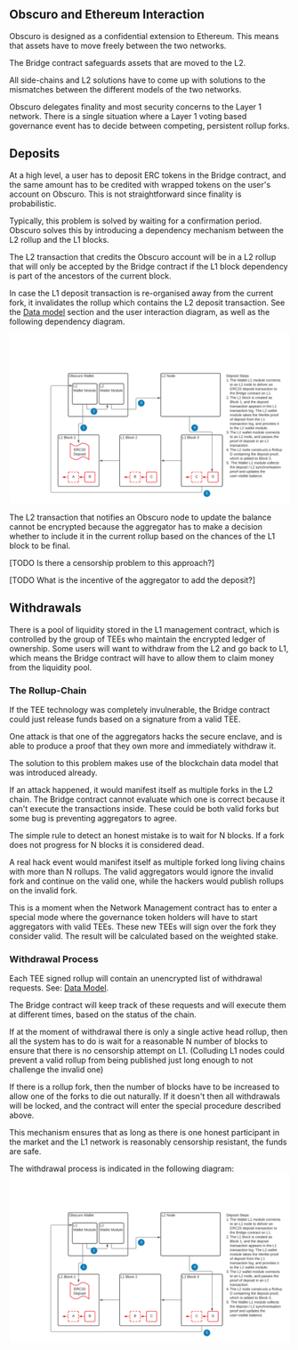 
## Obscuro and Ethereum Interaction
Obscuro is designed as a confidential extension to Ethereum. This means that assets have to move freely between the two networks.

The Bridge contract safeguards assets that are moved to the L2.

All side-chains and L2 solutions have to come up with solutions to the mismatches between the different models of the two networks.

Obscuro delegates finality and most security concerns to the Layer 1 network. There is a single situation where a Layer 1 voting based governance event has to decide between competing, persistent rollup forks.

## Deposits
At a high level, a user has to deposit ERC tokens in the Bridge contract, and the same amount has to be credited with wrapped tokens on the user's account on Obscuro. This is not straightforward since finality is probabilistic.

Typically, this problem is solved by waiting for a confirmation period. Obscuro solves this by introducing a dependency mechanism between the L2 rollup and the L1 blocks.

The L2 transaction that credits the Obscuro account will be in a L2 rollup that will only be accepted by the Bridge contract if the L1 block dependency is part of the ancestors of the current block.

In case the L1 deposit transaction is re-organised away from the current fork, it invalidates the rollup which contains the L2 deposit transaction. See the [Data model](../appendix#data-model) section and the user interaction diagram, as well as the following dependency diagram.

![deposit process](./images/deposit-process.png)

The L2 transaction that notifies an Obscuro node to update the balance cannot be encrypted because the aggregator has to make a decision whether to include it in the current rollup based on the chances of the L1 block to be final.

[TODO Is there a censorship problem to this approach?]

[TODO What is the incentive of the aggregator to add the deposit?]

## Withdrawals
There is a pool of liquidity stored in the L1 management contract, which is controlled by the group of TEEs who maintain the encrypted ledger of ownership. Some users will want to withdraw from the L2 and go back to L1, which means the Bridge contract will have to allow them to claim money from the liquidity pool.

### The Rollup-Chain
If the TEE technology was completely invulnerable, the Bridge contract could just release funds based on a signature from a valid TEE.

One attack is that one of the aggregators hacks the secure enclave, and is able to produce a proof that they own more and immediately withdraw it.

The solution to this problem makes use of the blockchain data model that was introduced already.

If an attack happened, it would manifest itself as multiple forks in the L2 chain. The Bridge contract cannot evaluate which one is correct because it can't execute the transactions inside. These could be both valid forks but some bug is preventing aggregators to agree.

The simple rule to detect an honest mistake is to wait for N blocks. If a fork does not progress for N blocks it is considered dead.

A real hack event would manifest itself as multiple forked long living chains with more than N rollups. The valid aggregators would ignore the invalid fork and continue on the valid one, while the hackers would publish rollups on the invalid fork.

This is a moment when the Network Management contract has to enter a special mode where the governance token holders will have to start aggregators with valid TEEs. These new TEEs will sign over the fork they consider valid. The result will be calculated based on the weighted stake.

### Withdrawal Process
Each TEE signed rollup will contain an unencrypted list of withdrawal requests. See: [Data Model](./appendix#data-model).

The Bridge contract will keep track of these requests and will execute them at different times, based on the status of the chain.

If at the moment of withdrawal there is only a single active head rollup, then all the system has to do is wait for a reasonable N number of blocks to ensure that there is no censorship attempt on L1. (Colluding L1 nodes could prevent a valid rollup from being published just long enough to not challenge the invalid one)

If there is a rollup fork, then the number of blocks have to be increased to allow one of the forks to die out naturally. If it doesn't then all withdrawals will be locked, and the contract will enter the special procedure described above.

This mechanism ensures that as long as there is one honest participant in the market and the L1 network is reasonably censorship resistant, the funds are safe.

The withdrawal process is indicated in the following diagram:
![deposit process](../images/deposit-process.png)